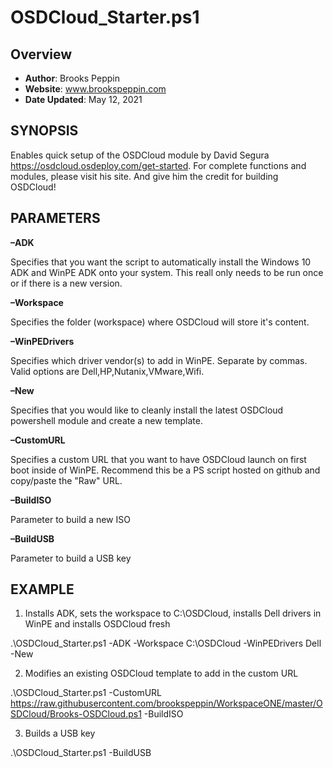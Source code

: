 # OSDCloud_Starter.ps1

## Overview
- **Author**: Brooks Peppin
- **Website**: www.brookspeppin.com
- **Date Updated**: May 12, 2021

## SYNOPSIS
Enables quick setup of the OSDCloud module by David Segura https://osdcloud.osdeploy.com/get-started. For complete functions and modules, please visit his site. And give him the credit for building OSDCloud!

## PARAMETERS
**–ADK**

Specifies that you want the script to automatically install the Windows 10 ADK and WinPE ADK onto your system. This reall only needs to be run once or if there is a new version.

**–Workspace**

Specifies the folder (workspace) where OSDCloud will store it's content.

**–WinPEDrivers**

Specifies which driver vendor(s) to add in WinPE. Separate by commas. Valid options are Dell,HP,Nutanix,VMware,Wifi.

**–New**

Specifies that you would like to cleanly install the latest OSDCloud powershell module and create a new template.

**–CustomURL**

Specifies a custom URL that you want to have OSDCloud launch on first boot inside of WinPE. Recommend this be a PS script hosted on github and copy/paste the "Raw" URL.

**–BuildISO**

Parameter to build a new ISO

**–BuildUSB**

Parameter to build a USB key

## EXAMPLE
1. Installs ADK, sets the workspace to C:\OSDCloud, installs Dell drivers in WinPE and installs OSDCloud fresh

.\OSDCloud_Starter.ps1 -ADK -Workspace C:\OSDCloud -WinPEDrivers Dell -New

2. Modifies an existing OSDCloud template to add in the custom URL

.\OSDCloud_Starter.ps1 -CustomURL https://raw.githubusercontent.com/brookspeppin/WorkspaceONE/master/OSDCloud/Brooks-OSDCloud.ps1 -BuildISO

3. Builds a USB key

.\OSDCloud_Starter.ps1 -BuildUSB



